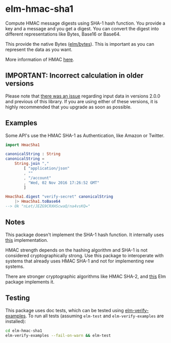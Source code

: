 # elm-hmac-sha1

Compute HMAC message digests using SHA-1 hash function. You provide a key and a
message and you get a digest. You can convert the digest into different representations
like Bytes, Base16 or Base64.

This provide the native Bytes ([elm/bytes](https://package.elm-lang.org/packages/elm/bytes/latest/)).
This is important as you can represent the data as you want.

More information of HMAC [here](https://en.wikipedia.org/wiki/HMAC).

## IMPORTANT: Incorrect calculation in older versions

Please note that [there was an issue][issue-2] regarding input data
in versions 2.0.0 and previous of this library. If you are using either of these
versions, it is highly recommended that you upgrade as soon as possible.

[issue-2]: https://github.com/romariolopezc/elm-hmac-sha1/issues/2

## Examples

Some API's use the HMAC SHA-1 as Authentication, like Amazon or Twitter.

```elm
import HmacSha1

canonicalString : String
canonicalString =
    String.join ","
        [ "application/json"
        , ""
        , "/account"
        , "Wed, 02 Nov 2016 17:26:52 GMT"
        ]

HmacSha1.digest "verify-secret" canonicalString
    |> HmacSha1.toBase64
--> Ok "nLet/JEZG9CRXHScwaQ/na4vsKQ="
```

## Notes

This package doesn't implement the SHA-1 hash function. It internally uses [this](https://github.com/TSFoster/elm-sha1) implementation.

HMAC strength depends on the hashing algorithm and SHA-1 is not considered
cryptographically strong. Use this package to interoperate with systems that
already uses HMAC SHA-1 and not for implementing new systems.

There are stronger cryptographic algorithms like HMAC SHA-2, and [this](https://github.com/ktonon/elm-crypto) Elm package implements it.

## Testing

This package uses doc tests, which can be tested using [elm-verify-examples].
To run all tests (assuming `elm-test` and `elm-verify-examples` are installed):

```bash
cd elm-hmac-sha1
elm-verify-examples --fail-on-warn && elm-test
```

[elm-verify-examples]: https://github.com/stoeffel/elm-verify-examples
